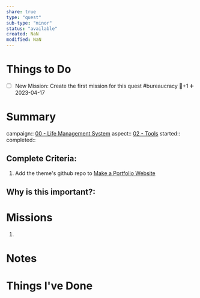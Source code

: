 ```yaml
---
share: true
type: "quest"
sub-type: "minor"
status: "available"
created: NaN 
modified: NaN
---
```

 
 
# Things to Do
- [ ] New Mission: Create the first mission for this quest #bureaucracy 🥄+1 ➕ 2023-04-17
# Summary
campaign:: [00 - Life Management System](./00%20-%20Life%20Management%20System.md)
aspect:: [02 - Tools](./02%20-%20Tools.md)
started:: 
completed::
## Complete Criteria:
1. Add the theme's github repo to [Make a Portfolio Website](app://obsidian.md/Make%20a%20Portfolio%20Website.md)

## Why is this important?:

# Missions
1.

# Notes

# Things I've Done